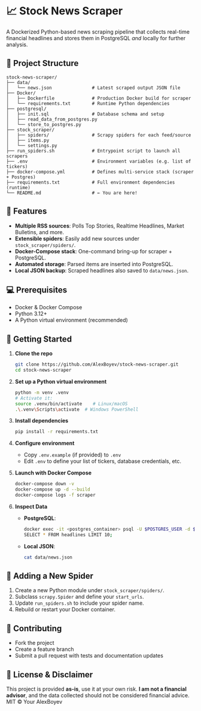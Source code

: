 # 📈 Stock News Scraper

A Dockerized Python-based news scraping pipeline that collects real-time financial headlines and stores them in PostgreSQL *and* locally for further analysis.

## 📂 Project Structure

```
stock-news-scraper/
├── data/
│   └── news.json               # Latest scraped output JSON file
├── Docker/
│   ├── Dockerfile              # Production Docker build for scraper
│   └── requirements.txt        # Runtime Python dependencies
├── postgresql/
│   ├── init.sql                # Database schema and setup
│   ├── read_data_from_postgres.py
│   └── store_to_postgres.py
├── stock_scraper/
│   ├── spiders/                # Scrapy spiders for each feed/source
│   ├── items.py
│   └── settings.py
├── run_spiders.sh              # Entrypoint script to launch all scrapers
├── .env                        # Environment variables (e.g. list of tickers)
├── docker-compose.yml          # Defines multi-service stack (scraper + Postgres)
├── requirements.txt            # Full environment dependencies (runtime)
└── README.md                   # ← You are here!
```

## 🚀 Features

- **Multiple RSS sources**: Polls Top Stories, Realtime Headlines, Market Bulletins, and more.  
- **Extensible spiders**: Easily add new sources under `stock_scraper/spiders/`.  
- **Docker-Compose stack**: One-command bring-up for scraper + PostgreSQL.  
- **Automated storage**: Parsed items are inserted into PostgreSQL.  
- **Local JSON backup**: Scraped headlines also saved to `data/news.json`.

## 💻 Prerequisites

- Docker & Docker Compose  
- Python 3.12+  
- A Python virtual environment (recommended)

## 🔧 Getting Started

1. **Clone the repo**  
   ```bash
   git clone https://github.com/AlexBoyev/stock-news-scraper.git
   cd stock-news-scraper
   ```

2. **Set up a Python virtual environment**  
   ```bash
   python -m venv .venv
   # Activate it:
   source .venv/bin/activate    # Linux/macOS
   .\.venv\Scripts\activate  # Windows PowerShell
   ```

3. **Install dependencies**  
   ```bash
   pip install -r requirements.txt
   ```

4. **Configure environment**  
   - Copy `.env.example` (if provided) to `.env`  
   - Edit `.env` to define your list of tickers, database credentials, etc.

5. **Launch with Docker Compose**  
   ```bash
   docker-compose down -v
   docker-compose up -d --build
   docker-compose logs -f scraper
   ```

6. **Inspect Data**  
   - **PostgreSQL**:  
     ```bash
     docker exec -it <postgres_container> psql -U $POSTGRES_USER -d $POSTGRES_DB
     SELECT * FROM headlines LIMIT 10;
     ```  
   - **Local JSON**:  
     ```bash
     cat data/news.json
     ```

## 📝 Adding a New Spider

1. Create a new Python module under `stock_scraper/spiders/`.  
2. Subclass `scrapy.Spider` and define your `start_urls`.  
3. Update `run_spiders.sh` to include your spider name.  
4. Rebuild or restart your Docker container.

## 🤝 Contributing

- Fork the project  
- Create a feature branch  
- Submit a pull request with tests and documentation updates  

## 📄 License & Disclaimer

This project is provided **as-is**, use it at your own risk. **I am not a financial advisor**, and the data collected should not be considered financial advice.
MIT © Your AlexBoyev
